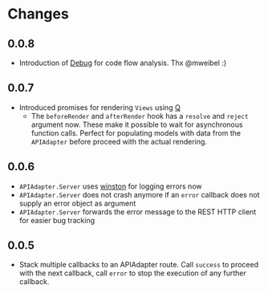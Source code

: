 # Changes
## 0.0.8
* Introduction of [Debug](https://github.com/visionmedia/debug) for code flow analysis. Thx @mweibel :)

## 0.0.7
* Introduced promises for rendering `Views` using [Q](https://github.com/kriskowal/q)
	* The `beforeRender` and `afterRender` hook has a `resolve` and `reject` argument now. These make it possible to wait for asynchronous function calls. Perfect for populating models with data from the `APIAdapter` before proceed with the actual rendering.

## 0.0.6
* `APIAdapter.Server` uses [winston](https://github.com/flatiron/winston) for logging errors now
* `APIAdapter.Server` does not crash anymore if an `error` callback does not supply an error object as argument
* `APIAdapter.Server` forwards the error message to the REST HTTP client for easier bug tracking

## 0.0.5
* Stack multiple callbacks to an APIAdapter route. Call `success` to proceed with the next callback, call `error` to stop the execution of any further callback.
